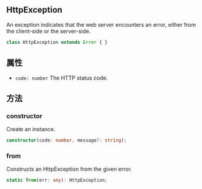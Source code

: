 <!-- title: HttpException; order: 10 -->

## HttpException

An exception indicates that the web server encounters an error, either from the
client-side or the server-side.

```ts
class HttpException extends Error { }
```

## 属性

- `code: number` The HTTP status code.

## 方法

### constructor

Create an instance.

```ts
constructor(code: number, message?: string);
```

### from

Constructs an HttpException from the given error.

```ts
static from(err: any): HttpException;
```
